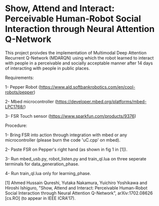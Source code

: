 # Show, Attend and Interact: Perceivable Human-Robot Social Interaction through Neural Attention Q-Network
This project proivdes the implementation of Multimodal Deep Attention Recurrent Q-Network (MDARQN) using which the robot learned to interact with people in a perceivable and socially acceptable manner after 14 days of interacting with people in public places.

Requirements:

1- Pepper Robot (https://www.ald.softbankrobotics.com/en/cool-robots/pepper)

2- Mbed microcontroller (https://developer.mbed.org/platforms/mbed-LPC1768/)

3- FSR Touch sensor (https://www.sparkfun.com/products/9376)

Procedure:

1- Bring FSR into action through integration with mbed or any microcontroller (please burn the code 'uC.cpp' on mbed).

2- Paste FSR on Pepper's right hand (as shown in fig 1 in [1]).

3- Run mbed_usb.py, robot_listen.py and train_ql.lua on three seperate terminals for data_generation_phase.

4- Run train_ql.lua only for learning_phase.

[1] Ahmed Hussain Qureshi, Yutaka Nakamura, Yuichiro Yoshikawa and Hiroshi Ishiguro, "Show, Attend and Interact: Perceivable Human-Robot Social Interaction through Neural Attention Q-Network", arXiv:1702.08626 [cs.RO] (to appear in IEEE ICRA'17). 
